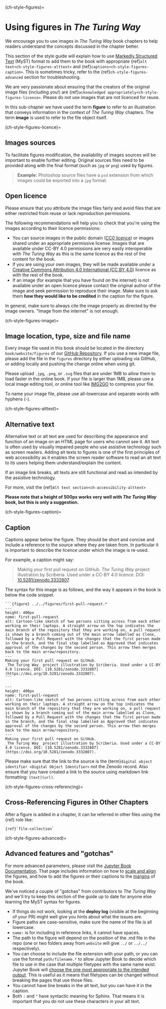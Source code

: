 (ch-style-figures)=
# Using figures in _The Turing Way_

We encourage you to use images in _The Turing Way_ book chapters to help readers understand the concepts discussed in the chapter better.

This section of the style guide will explain how to use [Markedly Structured Text](https://myst-parser.readthedocs.io/en/latest/) (MyST) format to add them to the book with appropriate {ref}`alt text<ch-style-figures-alttext>` and {ref}`captions<ch-style-figures-caption>`. 
This is sometimes tricky, refer to the {ref}`ch-style-figures-advanced` section for troubleshooting.

We are very passionate about ensuring that the creators of the original image files (including you!) are {ref}`acknowledged appropriately<ch-style-figures-licence>`.
Please do not use images that are not licenced for reuse.

In this sub-chapter we have used the term **figure** to refer to an illustration that conveys information in the context of _The Turing Way_ chapters.
The term **image** is used to refer to the file object itself.

(ch-style-figures-licence)=

## Images sources

To facilitate figures modification, the availability of images sources will be important to enable further editing. Original sources files need to be provided along with the final format (such as `jpg` or `png`) used by figures.

> **Example:** Photoshop source files have a `psd` extension from which images could be exported into a `jpg` format.

## Open licence

Please ensure that you attribute the image files fairly and avoid files that are either restricted from reuse or lack reproduction permissions.

The following recommendations will help you to check that you're using the images according to their licence permissions:

* You can source images in the public domain ([CC0 licence](https://creativecommons.org/share-your-work/public-domain/cc0)) or images shared under an appropriate permissive license.
  Images that are available under CC-BY 4.0 permissions are very easily interoperable with _The Turing Way_ as this is the same licence as the rest of the content for the book.
* If you are using your own images, they will be made available under a [Creative Commons Attribution 4.0 International (CC BY 4.0)](https://creativecommons.org/licenses/by/4.0/deed.ast) licence as with the rest of the book.
* If an image (for example that you have found on the internet) is not available under an open licence please contact the original author of the image and seek permission to reproduce their image.
  Make sure to ask them **how they would like to be credited** in the caption for the figure.

In general, make sure to always cite the image properly as directed by the image owners.
"Image from the internet" is not enough.

(ch-style-figures-image)=
## Image location, type, size and file name

Every image file used in this book should be located in the directory `book/website/figures` of our [GitHub Repository](https://github.com/the-turing-way/the-turing-way/tree/main/book/website/figures).
If you use a new image file, please add the file in the `figures` directory by either uploading via GitHub, or adding locally and pushing the change online when using git.

Please upload `.jpg`, `.png`, or `.svg` files that are under 1MB to allow them to load faster in the online book.
If your file is larger than 1MB, please use a local image editing tool, or online tool like [IMG2GO](https://www.img2go.com/compress-image) to compress your file.

To name your image file, please use all-lowercase and separate words with hyphens (-).

(ch-style-figures-alttext)=
## Alternative text

Alternative text or alt text are used for describing the appearance and function of an image on an HTML page for users who cannot see it. 
Alt text is often used by visually impaired people who use assistive technology such as screen readers.
Adding alt texts to figures is one of the first principles of web accessibility as it enables the screen reader software to read an alt text to its users helping them understand/explain the content.

If an image link breaks, alt texts are still functional and read as intended by the assistive technology.

For more, visit the {ref}`Alt text section<ch-accessibility-alttext>`

**Please note that a height of 500px works very well with _The Turing Way_ book, but this is only a suggestion.**

(ch-style-figures-caption)=
## Caption

Captions appear below the figure.
They should be short and concise and include a reference to the source where they are taken from.
In particular it is important to describe the licence under which the image is re-used.

For example, a caption might say:

> Making your first pull request on GitHub.
> _The Turing Way_ project illustration by Scriberia.
> Used under a CC-BY 4.0 licence.
> DOI: [10.5281/zenodo.3332807](https://doi.org/10.5281/zenodo.3332807).

The syntax for this image is as follows, and the way it appears in the book is below the code snippet.

````
```{figure} ../../figures/first-pull-request.*
---
height: 400px
name: first-pull-request
alt: Cartoon-like sketch of two persons sitting across from each other working on their laptops. A straight arrow on the top indicates the main branch of the repository that they are working on, a pull request is shown by a branch coming out of the main arrow labelled as Clone, followed by a Pull Request with the changes that the first person made in the branch, and the final step labelled as Approved that indicates approval of the changes by the second person. This arrow then merges back to the main arrow/repository.
---
Making your first pull request on GitHub.
_The Turing Way_ project illustration by Scriberia. Used under a CC-BY 4.0 licence. DOI: [10.5281/zenodo.3332807](https://doi.org/10.5281/zenodo.3332807).
```
````

```{figure} ../../figures/first-pull-request.*
---
height: 400px
name: first-pull-request
alt: Cartoon-like sketch of two persons sitting across from each other working on their laptops. A straight arrow on the top indicates the main branch of the repository that they are working on, a pull request is shown by a branch coming out of the main arrow labelled as Clone, followed by a Pull Request with the changes that the first person made in the branch, and the final step labelled as Approved that indicates approval of the changes by the second person. This arrow then merges back to the main arrow/repository.
---
Making your first pull request on GitHub.
_The Turing Way_ project illustration by Scriberia. Used under a CC-BY 4.0 licence. DOI: [10.5281/zenodo.3332807](https://doi.org/10.5281/zenodo.3332807).
```

Please make sure that the link to the source is the {term}`digital object identifier <Digital Object Identifier>` not the Zenodo record.
Also ensure that you have created a link to the source using markdown link formatting: `[text](url)`.

(ch-style-figures-cross-referencing)=
## Cross-Referencing Figures in Other Chapters

After a figure is added in a chapter, it can be referred in other files using the {ref} role like:

```
{ref}`file-collection`
```

(ch-style-figures-advanced)=
## Advanced features and "gotchas"

For more advanced parameters, please visit the [Jupyter Book Documentation](https://jupyterbook.org/content/figures.html).
That page includes information on how to [scale and align](https://jupyterbook.org/content/figures.html#figure-scaling-and-aligning) the figures, and how to add the figures or their captions to the [margins](https://jupyterbook.org/content/figures.html#margin-captions-and-figures) of the book.

We've noticed a couple of "gotchas" from contributors to _The Turing Way_ and we'll try to keep this section of the guide up to date for anyone else learning the MyST syntax for figures.

* If things do not work, looking at the **deploy log** (visible at the beginning of your PR) might well give you hints about what the issues are.
* Figure paths are case-sensitive, make sure the name of the file is all lowercase.
* `name:` is for including in reference links, it cannot have spaces.
* The path to the figure will depend on the position of the .md file in the repo (one or two folders away from `website` will give `../` or `../../` respectively).
* You can choose to include the file extension with your path, or you can use the format `path/filename.*` to allow Jupyter Book to decide which file to use in the case that multiple filetypes with the same name exist. Jupyter Book will [choose the one most appropriate to the intended output](https://jupyterbook.org/en/stable/content/figures.html#supported-image-formats). This is useful as it means that filetypes can be changed without breaking the pages that use those files.
* You cannot have line breaks in the alt text, but you can have it in the caption.
* Both `:` and `"` have syntactic meaning for Sphinx.
  That means it is important that you do not use these characters in your alt text.
